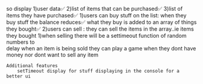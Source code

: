so 
display
    1)user data✅
    2)list of items that can be purchased✅
    3)list of items they have purchased✅
1)users can buy stuff on the list:
    when they buy stuff the balance reduces✅
    what they buy is added to an array of things they bought✅
2)users can sell :
    they can sell the items in the array..ie items they bought
    1)when selling there will be a settimeout function of random numbers to     
    delay when an item is being sold
    they can play a game when they dont have money nor dont want to sell 
    any item


    Additional features
        setTimeout display for stuff displaying in the console for a better ui
        